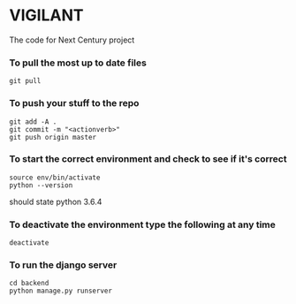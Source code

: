 # VIGILANT

The code for Next Century project


### To pull the most up to date files
```
git pull
```

### To push your stuff to the repo
```
git add -A .
git commit -m "<actionverb>"
git push origin master
```

### To start the correct environment and check to see if it's correct
```
source env/bin/activate
python --version
```
should state python 3.6.4

### To deactivate the environment type the following at any time
```
deactivate
```

### To run the django server
```
cd backend
python manage.py runserver
```

